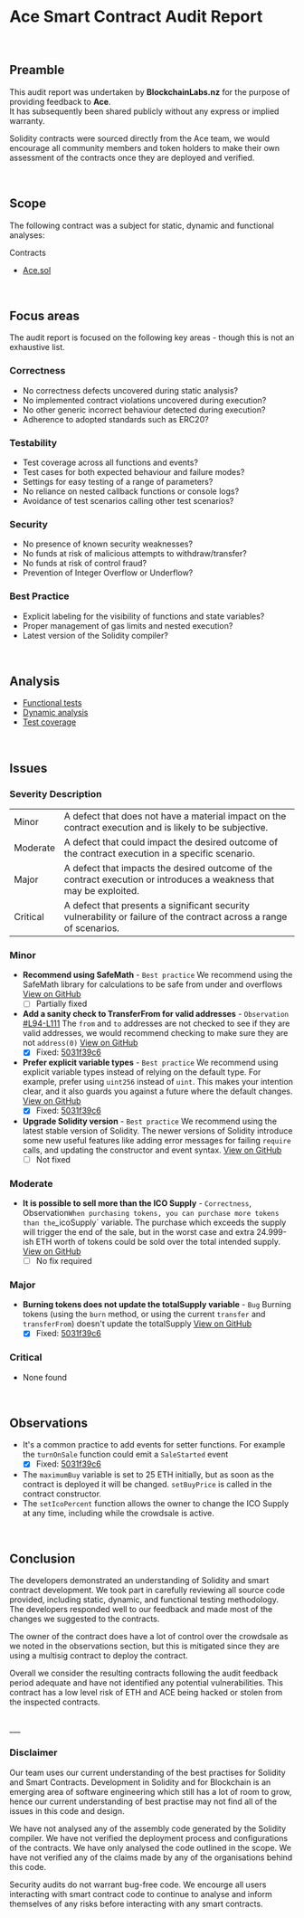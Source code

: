 # Ace Smart Contract Audit Report
<br>

## Preamble
This audit report was undertaken by <b>BlockchainLabs.nz</b> for the purpose of providing feedback to <b>Ace</b>. <br>It has subsequently been shared publicly without any express or implied warranty.

Solidity contracts were sourced directly from the Ace team, we would encourage all community members and token holders to make their own assessment of the contracts once they are deployed and verified.

<br>

## Scope
The following contract was a subject for static, dynamic and functional analyses:

Contracts
  - [Ace.sol](https://github.com/BlockchainLabsNZ/ace-contracts-audit/blob/audit/contracts/ace.sol)
<br>

## Focus areas
The audit report is focused on the following key areas - though this is not an exhaustive list.


### Correctness
- No correctness defects uncovered during static analysis?
- No implemented contract violations uncovered during execution?
- No other generic incorrect behaviour detected during execution?
- Adherence to adopted standards such as ERC20?

### Testability
- Test coverage across all functions and events?
- Test cases for both expected behaviour and failure modes?
- Settings for easy testing of a range of parameters?
- No reliance on nested callback functions or console logs?
- Avoidance of test scenarios calling other test scenarios?

### Security
- No presence of known security weaknesses?
- No funds at risk of malicious attempts to withdraw/transfer?
- No funds at risk of control fraud?
- Prevention of Integer Overflow or Underflow?

### Best Practice
- Explicit labeling for the visibility of functions and state variables?
- Proper management of gas limits and nested execution?
- Latest version of the Solidity compiler?

<br>

## Analysis

- [Functional tests](functional-test-report.md)
- [Dynamic analysis](dynamic-analysis.md)
- [Test coverage](test-coverage.md)

<br>

## Issues

### Severity Description
<table>
<tr>
  <td>Minor</td>
  <td>A defect that does not have a material impact on the contract execution and is likely to be subjective.</td>
</tr>
<tr>
  <td>Moderate</td>
  <td>A defect that could impact the desired outcome of the contract execution in a specific scenario.</td>
</tr>
<tr>
  <td>Major</td>
  <td> A defect that impacts the desired outcome of the contract execution or introduces a weakness that may be exploited.</td>
</tr>
<tr>
  <td>Critical</td>
  <td>A defect that presents a significant security vulnerability or failure of the contract across a range of scenarios.</td>
</tr>
</table>

### Minor
- **Recommend using SafeMath** - `Best practice` We recommend using the SafeMath library for calculations to be safe from under and overflows  [View on GitHub](https://github.com/BlockchainLabsNZ/ace-contracts-audit/issues/5)
  - [ ] Partially fixed
- **Add a sanity check to TransferFrom for valid addresses** - `Observation` [#L94-L111](https://github.com/OpenZeppelin/openzeppelin-solidity/blob/master/contracts/token/ERC20/ERC20.sol#L94-L111]) The `from` and `to` addresses are not checked to see if they are valid addresses, we would recommend checking to make sure they are not `address(0)`  [View on GitHub](https://github.com/BlockchainLabsNZ/ace-contracts-audit/issues/4)
  - [x] Fixed: [5031f39c6](https://github.com/BlockchainLabsNZ/ace-contracts-audit/commit/5031f39c627ae915afb477a270132ae3aa7d5db4)
- **Prefer explicit variable types** - `Best practice` We recommend using explicit variable types instead of relying on the default type. For example, prefer using `uint256` instead of `uint`. This makes your intention clear, and it also guards you against a future where the default changes.  [View on GitHub](https://github.com/BlockchainLabsNZ/ace-contracts-audit/issues/2)
  - [x] Fixed: [5031f39c6](https://github.com/BlockchainLabsNZ/ace-contracts-audit/commit/5031f39c627ae915afb477a270132ae3aa7d5db4)
- **Upgrade Solidity version** - `Best practice` We recommend using the latest stable version of Solidity. The newer versions of Solidity introduce some new useful features like adding error messages for failing `require` calls, and updating the constructor and event syntax.  [View on GitHub](https://github.com/BlockchainLabsNZ/ace-contracts-audit/issues/1)
  - [ ] Not fixed

### Moderate
- **It is possible to sell more than the ICO Supply** - `Correctness`, Observation` When purchasing tokens, you can purchase more tokens than the `_icoSupply` variable. The purchase which exceeds the supply will trigger the end of the sale, but in the worst case and extra 24.999-ish ETH worth of tokens could be sold over the total intended supply.  [View on GitHub](https://github.com/BlockchainLabsNZ/ace-contracts-audit/issues/3)
  - [ ] No fix required

### Major
- **Burning tokens does not update the totalSupply variable** - `Bug` Burning tokens (using the `burn` method, or using the current `transfer` and `transferFrom`) doesn't update the totalSupply  [View on GitHub](https://github.com/BlockchainLabsNZ/ace-contracts-audit/issues/7)
  - [x] Fixed: [5031f39c6](https://github.com/BlockchainLabsNZ/ace-contracts-audit/commit/5031f39c627ae915afb477a270132ae3aa7d5db4)

### Critical
- None found


<br>

## Observations
- It's a common practice to add events for setter functions. For example the `turnOnSale` function could emit a `SaleStarted` event
  - [x] Fixed: [5031f39c6](https://github.com/BlockchainLabsNZ/ace-contracts-audit/commit/5031f39c627ae915afb477a270132ae3aa7d5db4)
- The `maximumBuy` variable is set to 25 ETH initially, but as soon as the contract is deployed it will be changed. `setBuyPrice` is called in the contract constructor.
- The `setIcoPercent` function allows the owner to change the ICO Supply at any time, including while the crowdsale is active.

<br>

## Conclusion

The developers demonstrated an understanding of Solidity and smart contract development. We took part in carefully reviewing all source code provided, including static, dynamic, and functional testing methodology. The developers responded well to our feedback and made most of the changes we suggested to the contracts.

The owner of the contract does have a lot of control over the crowdsale as we noted in the observations section, but this is mitigated since they are using a multisig contract to deploy the contract.

Overall we consider the resulting contracts following the audit feedback period adequate and have not identified any potential vulnerabilities. This contract has a low level risk of ETH and ACE being hacked or stolen from the inspected contracts.


<br>
___

### Disclaimer

Our team uses our current understanding of the best practises for Solidity and Smart Contracts. Development in Solidity and for Blockchain is an emerging area of software engineering which still has a lot of room to grow, hence our current understanding of best practise may not find all of the issues in this code and design.

We have not analysed any of the assembly code generated by the Solidity compiler. We have not verified the deployment process and configurations of the contracts. We have only analysed the code outlined in the scope. We have not verified any of the claims made by any of the organisations behind this code.

Security audits do not warrant bug-free code. We encourge all users interacting with smart contract code to continue to analyse and inform themselves of any risks before interacting with any smart contracts.
